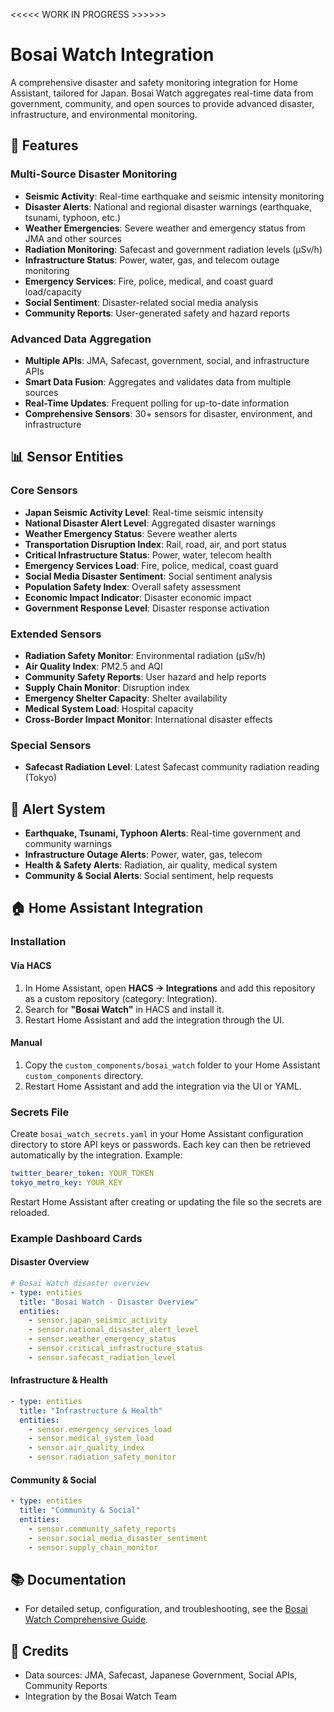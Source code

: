 <<<<< WORK IN PROGRESS >>>>>>

# Bosai Watch Integration

A comprehensive disaster and safety monitoring integration for Home Assistant, tailored for Japan. Bosai Watch aggregates real-time data from government, community, and open sources to provide advanced disaster, infrastructure, and environmental monitoring.

## 🌟 Features

### Multi-Source Disaster Monitoring
- **Seismic Activity**: Real-time earthquake and seismic intensity monitoring
- **Disaster Alerts**: National and regional disaster warnings (earthquake, tsunami, typhoon, etc.)
- **Weather Emergencies**: Severe weather and emergency status from JMA and other sources
- **Radiation Monitoring**: Safecast and government radiation levels (μSv/h)
- **Infrastructure Status**: Power, water, gas, and telecom outage monitoring
- **Emergency Services**: Fire, police, medical, and coast guard load/capacity
- **Social Sentiment**: Disaster-related social media analysis
- **Community Reports**: User-generated safety and hazard reports

### Advanced Data Aggregation
- **Multiple APIs**: JMA, Safecast, government, social, and infrastructure APIs
- **Smart Data Fusion**: Aggregates and validates data from multiple sources
- **Real-Time Updates**: Frequent polling for up-to-date information
- **Comprehensive Sensors**: 30+ sensors for disaster, environment, and infrastructure

## 📊 Sensor Entities

### Core Sensors
- **Japan Seismic Activity Level**: Real-time seismic intensity
- **National Disaster Alert Level**: Aggregated disaster warnings
- **Weather Emergency Status**: Severe weather alerts
- **Transportation Disruption Index**: Rail, road, air, and port status
- **Critical Infrastructure Status**: Power, water, telecom health
- **Emergency Services Load**: Fire, police, medical, coast guard
- **Social Media Disaster Sentiment**: Social sentiment analysis
- **Population Safety Index**: Overall safety assessment
- **Economic Impact Indicator**: Disaster economic impact
- **Government Response Level**: Disaster response activation

### Extended Sensors
- **Radiation Safety Monitor**: Environmental radiation (μSv/h)
- **Air Quality Index**: PM2.5 and AQI
- **Community Safety Reports**: User hazard and help reports
- **Supply Chain Monitor**: Disruption index
- **Emergency Shelter Capacity**: Shelter availability
- **Medical System Load**: Hospital capacity
- **Cross-Border Impact Monitor**: International disaster effects

### Special Sensors
- **Safecast Radiation Level**: Latest Safecast community radiation reading (Tokyo)

## 🚨 Alert System

- **Earthquake, Tsunami, Typhoon Alerts**: Real-time government and community warnings
- **Infrastructure Outage Alerts**: Power, water, gas, telecom
- **Health & Safety Alerts**: Radiation, air quality, medical system
- **Community & Social Alerts**: Social sentiment, help requests

## 🏠 Home Assistant Integration

### Installation
#### Via HACS
1. In Home Assistant, open **HACS → Integrations** and add this repository as a
   custom repository (category: Integration).
2. Search for **"Bosai Watch"** in HACS and install it.
3. Restart Home Assistant and add the integration through the UI.

#### Manual
1. Copy the `custom_components/bosai_watch` folder to your Home Assistant
   `custom_components` directory.
2. Restart Home Assistant and add the integration via the UI or YAML.

### Secrets File
Create ``bosai_watch_secrets.yaml`` in your Home Assistant configuration
directory to store API keys or passwords.  Each key can then be retrieved
automatically by the integration.  Example:

```yaml
twitter_bearer_token: YOUR_TOKEN
tokyo_metro_key: YOUR_KEY
```

Restart Home Assistant after creating or updating the file so the secrets are
reloaded.

### Example Dashboard Cards

#### Disaster Overview
```yaml
# Bosai Watch disaster overview
- type: entities
  title: "Bosai Watch - Disaster Overview"
  entities:
    - sensor.japan_seismic_activity
    - sensor.national_disaster_alert_level
    - sensor.weather_emergency_status
    - sensor.critical_infrastructure_status
    - sensor.safecast_radiation_level
```

#### Infrastructure & Health
```yaml
- type: entities
  title: "Infrastructure & Health"
  entities:
    - sensor.emergency_services_load
    - sensor.medical_system_load
    - sensor.air_quality_index
    - sensor.radiation_safety_monitor
```

#### Community & Social
```yaml
- type: entities
  title: "Community & Social"
  entities:
    - sensor.community_safety_reports
    - sensor.social_media_disaster_sentiment
    - sensor.supply_chain_monitor
```

## 📚 Documentation

- For detailed setup, configuration, and troubleshooting, see the [Bosai Watch Comprehensive Guide](../bosai_watch_comprehensive_guide.md).

## 🤝 Credits

- Data sources: JMA, Safecast, Japanese Government, Social APIs, Community Reports
- Integration by the Bosai Watch Team
